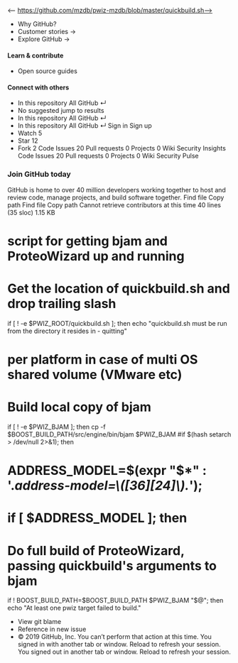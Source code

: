 <-- https://github.com/mzdb/pwiz-mzdb/blob/master/quickbuild.sh-->

* Why GitHub? 
* Customer stories →
* Explore GitHub →
#### Learn & contribute
* Open source guides
#### Connect with others
* In this repository  All GitHub  ↵
* No suggested jump to results
* In this repository  All GitHub  ↵
* In this repository  All GitHub  ↵
Sign in  Sign up
* Watch  5 
* Star  12 
* Fork  2 
Code Issues 20 Pull requests 0 Projects 0 Wiki  Security  Insights
Code Issues 20 Pull requests 0 Projects 0 Wiki Security Pulse
### Join GitHub today
GitHub is home to over 40 million developers working together to host and review code, manage projects, and build software together.
Find file  Copy path
Find file  Copy path
Cannot retrieve contributors at this time
40 lines (35 sloc)  1.15 KB
# script for getting bjam and ProteoWizard up and running
# Get the location of quickbuild.sh and drop trailing slash
if [ ! -e $PWIZ_ROOT/quickbuild.sh ]; then
echo "quickbuild.sh must be run from the directory it resides in - quitting"
# per platform in case of multi OS shared volume (VMware etc)
# Build local copy of bjam
if [ ! -e $PWIZ_BJAM ]; then
cp -f $BOOST_BUILD_PATH/src/engine/bin/bjam $PWIZ_BJAM
#if $(hash setarch > /dev/null 2>&1); then
# ADDRESS_MODEL=$(expr "$*" : '.*address-model=\\([36][24]\\).*');
# if [ $ADDRESS_MODEL ]; then
# Do full build of ProteoWizard, passing quickbuild's arguments to bjam
if ! BOOST_BUILD_PATH=$BOOST_BUILD_PATH $PWIZ_BJAM "$@"; then
echo "At least one pwiz target failed to build."
* View git blame
* Reference in new issue
* © 2019 GitHub, Inc.
You can’t perform that action at this time.
You signed in with another tab or window. Reload to refresh your session. You signed out in another tab or window. Reload to refresh your session.